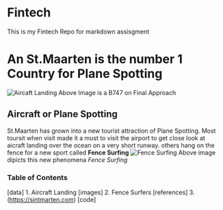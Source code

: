 ﻿# Fintech
This is my Fintech Repo for markdown assisgment

# An St.Maarten is the number 1 Country for Plane Spotting
![Aircaft Landing](./KLMLanding.jpg)
Above Image is a B747 on Final Approach

## Aircraft or Plane Spotting
St.Maarten has grown into a new tourist attraction of Plane Spotting. Most toursit when visit made it a must to visit the airport to get close look at aicraft landing over the ocean on a very short runway. 
others hang on the fence for a new sport called **Fence Surfing**
![Fence Surfing](./FenceSurfing.png)
Above image dipicts this new phenomena *Fence Surfing*

### Table of Contents 
[data] 1. Aircraft Landing 
[images] 2. Fence Surfers 
[references] 3. (https://sintmarten.com) 
[code]
